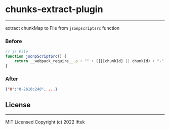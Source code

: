 # chunks-extract-plugin
---
extract chunkMap to File from `jsonpscriptsrc` function
### Before
```js
// js File
function jsonpScriptSrc() {
    return __webpack_require__.p + "" + ({}[chunkId] || chunkId) + "-" + {...} [chunkId] + ".chunk.js"
}
```
### After
```json 
{"0":"0-2b10c240", ...}
```

## License
---
MIT Licensed Copyright (c) 2022 Iftek
